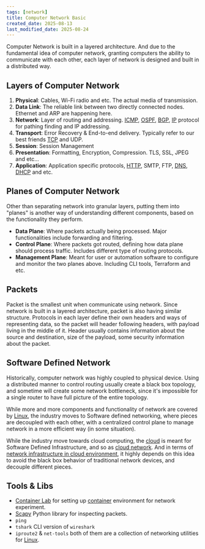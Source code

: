```yaml
---
tags: [network]
title: Computer Network Basic
created_date: 2025-08-13
last_modified_date: 2025-08-24
---
```


Computer Network is built in a layered architecture. And due to the fundamental idea of computer network, granting computers the ability to communicate with each other, each layer of network is designed and built in a distributed way.

## Layers of Computer Network

1. **Physical**: Cables, Wi-Fi radio and etc. The actual media of transmission.
2. **Data Link**: The reliable link between two directly connected nodes. Ethernet and ARP are happening here.
3. **Network**: Layer of routing and addressing. [ICMP](note/by/developer/network_protocols.md#ICMP), [OSPF](note/by/developer/network_protocols.md#OSPF), [BGP](note/by/developer/network_protocols.md#BGP), [IP](note/by/developer/network_protocols.md#IP) protocol for pathing finding and IP addressing.
4. **Transport**: Error Recovery & End-to-end delivery. Typically refer to our best friends [TCP](note/by/developer/network_protocols.md#TCP) and UDP.
5. **Session**: Session Management
6. **Presentation**: Formatting, Encryption, Compression. TLS, SSL, JPEG and etc...
7. **Application**: Application specific protocols, [HTTP](note/by/developer/network_protocols.md#HTTP), SMTP, FTP, [DNS](note/by/developer/network_protocols.md#DNS), [DHCP](note/by/developer/network_protocols.md#DHCP) and etc.

## Planes of Computer Network

Other than separating network into granular layers, putting them into "planes" is another way of understanding different components, based on the functionality they perform.

- **Data Plane**: Where packets actually being processed. Major functionalities include forwarding and filtering.
- **Control Plane**: Where packets got routed, defining how data plane should process traffic. Includes different type of routing protocols.
- **Management Plane**: Meant for user or automation software to configure and monitor the two planes above. Including CLI tools, Terraform and etc.

## Packets

Packet is the smallest unit when communicate using network. Since network is built in a layered architecture, packet is also having similar structure. Protocols in each layer define their own headers and ways of representing data, so the packet will header following headers, with payload living in the middle of it. Header usually contains information about the source and destination, size of the payload, some security information about the packet.

## Software Defined Network

Historically, computer network was highly coupled to physical device. Using a distributed manner to control routing usually create a black box topology, and sometime will create some network bottleneck, since it's impossible for a single router to have full picture of the entire topology.

While more and more components and functionality of network are covered by [Linux](note/by/developer/linux_network.md), the industry moves to Software defined networking, where pieces are decoupled with each other, with a centralized control plane to manage network in a more efficient way (in some situation).

While the industry move towards cloud computing, the [cloud](note/by/developer/cloud_basic.md) is meant for Software Defined Infrastructure, and so as [cloud network](note/by/developer/cloud_network_service.md). And in terms of [network infrastructure in cloud environment](note/by/developer/cloud_network_infrastructure.md), it highly depends on this idea to avoid the black box behavior of traditional network devices, and decouple different pieces.

## Tools & Libs

- [Container Lab](https://containerlab.dev/) for setting up [container](note/by/developer/container.md) environment for network experiment.
- [Scapy](https://scapy.net/) Python library for inspecting packets.
- `ping`
- `tshark` CLI version of `wireshark`
- `iproute2` & `net-tools` both of them are a collection of networking utilities for [Linux](note/by/developer/linux_network.md).
